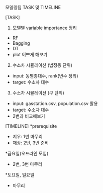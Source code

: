 모델링팀 TASK 및 TIMELINE

[TASK]
1. 모델별 variable importance 정리
  
  - RF
  - Bagging
  - DT
  - plot 이쁘게 해보기


2. 수소차 시뮬레이션 (법정동 단위)
  
  - input: 동별총대수, rank(변수 정리)
  - target: 수소차 대수


3. 수소차 시뮬레이션 (구 단위)

  - input: gasstation.csv, population.csv 활용
  - target: 수소차 대수
  - 2번과 비교해보기

[TIMELINE]
*prerequisite
- 지우: 1번 마무리
- 재상: 2번, 3번 준비

*금요일(오프라인 모임)
- 2번, 3번 마무리

*토요일, 일요일
- 마무리
